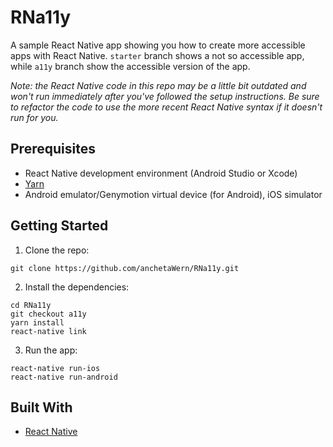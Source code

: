# RNa11y

A sample React Native app showing you how to create more accessible apps with React Native. `starter` branch shows a not so accessible app, while `a11y` branch show the accessible version of the app.

_Note: the React Native code in this repo may be a little bit outdated and won't run immediately after you've followed the setup instructions. Be sure to refactor the code to use the more recent React Native syntax if it doesn't run for you._

## Prerequisites

-   React Native development environment (Android Studio or Xcode)
-   [Yarn](https://yarnpkg.com)
-   Android emulator/Genymotion virtual device (for Android), iOS simulator

## Getting Started

1.  Clone the repo:

```
git clone https://github.com/anchetaWern/RNa11y.git
```

2.  Install the dependencies:

```
cd RNa11y
git checkout a11y
yarn install
react-native link
```

3.  Run the app:

```
react-native run-ios
react-native run-android
```

## Built With

-   [React Native](https://facebook.github.io/react-native/)


